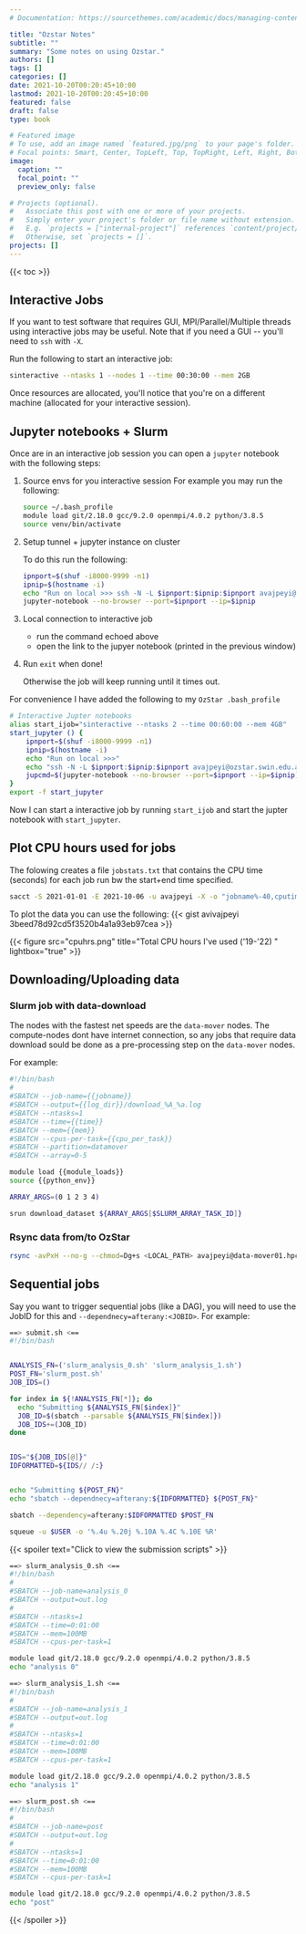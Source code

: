 ```yaml
---
# Documentation: https://sourcethemes.com/academic/docs/managing-content/

title: "Ozstar Notes"
subtitle: ""
summary: "Some notes on using Ozstar."
authors: []
tags: []
categories: []
date: 2021-10-20T00:20:45+10:00
lastmod: 2021-10-20T00:20:45+10:00
featured: false
draft: false
type: book

# Featured image
# To use, add an image named `featured.jpg/png` to your page's folder.
# Focal points: Smart, Center, TopLeft, Top, TopRight, Left, Right, BottomLeft, Bottom, BottomRight.
image:
  caption: ""
  focal_point: ""
  preview_only: false

# Projects (optional).
#   Associate this post with one or more of your projects.
#   Simply enter your project's folder or file name without extension.
#   E.g. `projects = ["internal-project"]` references `content/project/deep-learning/index.md`.
#   Otherwise, set `projects = []`.
projects: []
---
```

 
{{< toc >}}



## Interactive Jobs

If you want to test software that requires  GUI, MPI/Parallel/Multiple threads using interactive jobs may be useful.
Note that if you need a GUI -- you'll need to `ssh` with `-X`.

Run the following to start an interactive job:
```bash
sinteractive --ntasks 1 --nodes 1 --time 00:30:00 --mem 2GB
```

Once resources are allocated, you'll notice that you're on a different machine (allocated for your interactive session).


## Jupyter notebooks + Slurm

Once are in an interactive job session you can open a `jupyter` notebook with the following steps:

1. Source envs for you interactive session 
    For example you may run the following:
    ```bash 
    source ~/.bash_profile
    module load git/2.18.0 gcc/9.2.0 openmpi/4.0.2 python/3.8.5
    source venv/bin/activate 
    ```
   
2. Setup tunnel + jupyter instance on cluster
   
   To do this run the following:
    ```bash
    ipnport=$(shuf -i8000-9999 -n1)
    ipnip=$(hostname -i)
    echo "Run on local >>> ssh -N -L $ipnport:$ipnip:$ipnport avajpeyi@ozstar.swin.edu.au"
    jupyter-notebook --no-browser --port=$ipnport --ip=$ipnip
    ```

3. Local connection to interactive job
    - run the command echoed above
    - open the link to the jupyer notebook (printed in the previous window)

4. Run `exit` when done!

    Otherwise the job will keep running until it times out.
 
 
 For convenience I have added the following to my `OzStar .bash_profile`
 ```bash
 # Interactive Jupter notebooks
 alias start_ijob="sinteractive --ntasks 2 --time 00:60:00 --mem 4GB"
 start_jupyter () {
     ipnport=$(shuf -i8000-9999 -n1)
     ipnip=$(hostname -i)
     echo "Run on local >>>"
     echo "ssh -N -L $ipnport:$ipnip:$ipnport avajpeyi@ozstar.swin.edu.au"
     jupcmd=$(jupyter-notebook --no-browser --port=$ipnport --ip=$ipnip)
 }
 export -f start_jupyter
```                     

Now I can start a interactive job by running `start_ijob` and start the jupter notebook with `start_jupyter`.
 
 
## Plot CPU hours used for jobs
The folowing creates a file `jobstats.txt` that contains the CPU time (seconds) for each job run bw the start+end time specified.
```bash
sacct -S 2021-01-01 -E 2021-10-06 -u avajpeyi -X -o "jobname%-40,cputimeraw" --parsable2 > jobstats.txt 
```
 
To plot the data you can use the following: 
{{< gist avivajpeyi 3beed78d92cd5f3520b4a1a93eb97cea >}}
  
{{< figure src="cpuhrs.png" title="Total CPU hours I've used ('19-'22) " lightbox="true" >}}

## Downloading/Uploading data

### Slurm job with data-download
The nodes with the fastest net speeds are the `data-mover` nodes.
The compute-nodes dont have internet connection, so any jobs that require data download sould be done as a pre-processing step on the `data-mover` nodes. 

For example:
```bash
#!/bin/bash
#
#SBATCH --job-name={{jobname}}
#SBATCH --output={{log_dir}}/download_%A_%a.log
#SBATCH --ntasks=1
#SBATCH --time={{time}}
#SBATCH --mem={{mem}}
#SBATCH --cpus-per-task={{cpu_per_task}}
#SBATCH --partition=datamover
#SBATCH --array=0-5

module load {{module_loads}}
source {{python_env}}

ARRAY_ARGS=(0 1 2 3 4)

srun download_dataset ${ARRAY_ARGS[$SLURM_ARRAY_TASK_ID]} 
```

### Rsync data from/to OzStar


```bash
rsync -avPxH --no-g --chmod=Dg+s <LOCAL_PATH> avajpeyi@data-mover01.hpc.swin.edu.au:/fred/<OZ_PROJ>
```



## Sequential jobs

Say you want to trigger sequential jobs (like a DAG), you will need to use the JobID for this and `--dependnecy=afterany:<JOBID>`. For example: 


```bash
==> submit.sh <==
#!/bin/bash


ANALYSIS_FN=('slurm_analysis_0.sh' 'slurm_analysis_1.sh')
POST_FN='slurm_post.sh'
JOB_IDS=()

for index in ${!ANALYSIS_FN[*]}; do
  echo "Submitting ${ANALYSIS_FN[$index]}"
  JOB_ID=$(sbatch --parsable ${ANALYSIS_FN[$index]})
  JOB_IDS+=(JOB_ID)
done


IDS="${JOB_IDS[@]}"
IDFORMATTED=${IDS// /:}


echo "Submitting ${POST_FN}"
echo "sbatch --dependnecy=afterany:${IDFORMATTED} ${POST_FN}"

sbatch --dependency=afterany:$IDFORMATTED $POST_FN

squeue -u $USER -o '%.4u %.20j %.10A %.4C %.10E %R'
```

{{< spoiler text="Click to view the submission scripts" >}}



```bash
==> slurm_analysis_0.sh <==
#!/bin/bash
#
#SBATCH --job-name=analysis_0
#SBATCH --output=out.log
#
#SBATCH --ntasks=1
#SBATCH --time=0:01:00
#SBATCH --mem=100MB
#SBATCH --cpus-per-task=1

module load git/2.18.0 gcc/9.2.0 openmpi/4.0.2 python/3.8.5
echo "analysis 0"
```

```bash
==> slurm_analysis_1.sh <==
#!/bin/bash
#
#SBATCH --job-name=analysis_1
#SBATCH --output=out.log
#
#SBATCH --ntasks=1
#SBATCH --time=0:01:00
#SBATCH --mem=100MB
#SBATCH --cpus-per-task=1

module load git/2.18.0 gcc/9.2.0 openmpi/4.0.2 python/3.8.5
echo "analysis 1"
```

```bash
==> slurm_post.sh <==
#!/bin/bash
#
#SBATCH --job-name=post
#SBATCH --output=out.log
#
#SBATCH --ntasks=1
#SBATCH --time=0:01:00
#SBATCH --mem=100MB
#SBATCH --cpus-per-task=1

module load git/2.18.0 gcc/9.2.0 openmpi/4.0.2 python/3.8.5
echo "post"

```



{{< /spoiler >}}
